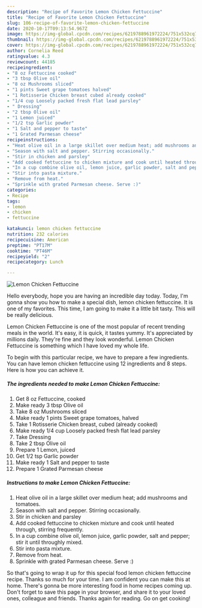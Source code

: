 ```yaml
---
description: "Recipe of Favorite Lemon Chicken Fettuccine"
title: "Recipe of Favorite Lemon Chicken Fettuccine"
slug: 106-recipe-of-favorite-lemon-chicken-fettuccine
date: 2020-10-17T09:13:54.967Z
image: https://img-global.cpcdn.com/recipes/6219788961972224/751x532cq70/lemon-chicken-fettuccine-recipe-main-photo.jpg
thumbnail: https://img-global.cpcdn.com/recipes/6219788961972224/751x532cq70/lemon-chicken-fettuccine-recipe-main-photo.jpg
cover: https://img-global.cpcdn.com/recipes/6219788961972224/751x532cq70/lemon-chicken-fettuccine-recipe-main-photo.jpg
author: Cornelia Reed
ratingvalue: 4.3
reviewcount: 44185
recipeingredient:
- "8 oz Fettuccine cooked"
- "3 tbsp Olive oil"
- "8 oz Mushrooms sliced"
- "1 pints Sweet grape tomatoes halved"
- "1 Rotisserie Chicken breast cubed already cooked"
- "1/4 cup Loosely packed fresh flat lead parsley"
- " Dressing"
- "2 tbsp Olive oil"
- "1 Lemon juiced"
- "1/2 tsp Garlic powder"
- "1 Salt and pepper to taste"
- "1 Grated Parmesan cheese"
recipeinstructions:
- "Heat olive oil in a large skillet over medium heat; add mushrooms and tomatoes."
- "Season with salt and pepper. Stirring occasionally."
- "Stir in chicken and parsley"
- "Add cooked fettuccine to chicken mixture and cook until heated through, stirring frequently."
- "In a cup combine olive oil, lemon juice, garlic powder, salt and pepper; stir it until throughly mixed."
- "Stir into pasta mixture."
- "Remove from heat."
- "Sprinkle with grated Parmesan cheese. Serve :)"
categories:
- Recipe
tags:
- lemon
- chicken
- fettuccine

katakunci: lemon chicken fettuccine 
nutrition: 232 calories
recipecuisine: American
preptime: "PT17M"
cooktime: "PT46M"
recipeyield: "2"
recipecategory: Lunch

---
```



![Lemon Chicken Fettuccine](https://img-global.cpcdn.com/recipes/6219788961972224/751x532cq70/lemon-chicken-fettuccine-recipe-main-photo.jpg)

Hello everybody, hope you are having an incredible day today. Today, I'm gonna show you how to make a special dish, lemon chicken fettuccine. It is one of my favorites. This time, I am going to make it a little bit tasty. This will be really delicious.

Lemon Chicken Fettuccine is one of the most popular of recent trending meals in the world. It's easy, it is quick, it tastes yummy. It's appreciated by millions daily. They're fine and they look wonderful. Lemon Chicken Fettuccine is something which I have loved my whole life.




To begin with this particular recipe, we have to prepare a few ingredients. You can have lemon chicken fettuccine using 12 ingredients and 8 steps. Here is how you can achieve it.

<!--inarticleads1-->

##### The ingredients needed to make Lemon Chicken Fettuccine:

1. Get 8 oz Fettuccine, cooked
1. Make ready 3 tbsp Olive oil
1. Take 8 oz Mushrooms sliced
1. Make ready 1 pints Sweet grape tomatoes, halved
1. Take 1 Rotisserie Chicken breast, cubed (already cooked)
1. Make ready 1/4 cup Loosely packed fresh flat lead parsley
1. Take  Dressing
1. Take 2 tbsp Olive oil
1. Prepare 1 Lemon, juiced
1. Get 1/2 tsp Garlic powder
1. Make ready 1 Salt and pepper to taste
1. Prepare 1 Grated Parmesan cheese




<!--inarticleads2-->

##### Instructions to make Lemon Chicken Fettuccine:

1. Heat olive oil in a large skillet over medium heat; add mushrooms and tomatoes.
1. Season with salt and pepper. Stirring occasionally.
1. Stir in chicken and parsley
1. Add cooked fettuccine to chicken mixture and cook until heated through, stirring frequently.
1. In a cup combine olive oil, lemon juice, garlic powder, salt and pepper; stir it until throughly mixed.
1. Stir into pasta mixture.
1. Remove from heat.
1. Sprinkle with grated Parmesan cheese. Serve :)




So that's going to wrap it up for this special food lemon chicken fettuccine recipe. Thanks so much for your time. I am confident you can make this at home. There's gonna be more interesting food in home recipes coming up. Don't forget to save this page in your browser, and share it to your loved ones, colleague and friends. Thanks again for reading. Go on get cooking!
